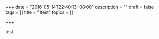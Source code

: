 +++
date = "2016-05-14T22:40:13+08:00"
description = ""
draft = false
tags = []
title = "1test"
topics = []

+++


test

